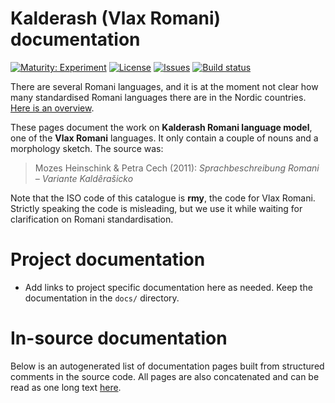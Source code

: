 # Kalderash (Vlax Romani) documentation

[![Maturity: Experiment](https://img.shields.io/badge/Maturity-Experiment-black.svg)](https://giellalt.github.io/MaturityClassification.html)
[![License](https://img.shields.io/github/license/giellalt/lang-rmy)](https://raw.githubusercontent.com/giellalt/lang-rmy/main/LICENSE)
[![Issues](https://img.shields.io/github/issues/giellalt/lang-rmy)](https://github.com/giellalt/lang-rmy/issues)
[![Build status](https://github.com/giellalt/lang-rmy/workflows/Speller%20CI+CD/badge.svg)](https://github.com/giellalt/lang-rmy/actions)

There are several Romani languages, and it is at the moment not clear how many standardised Romani languages there are in the Nordic countries. [Here is an overview](romani-languages.html).

These pages document the work on **Kalderash Romani language model**, one of the **Vlax Romani** languages.
It only contain a couple of nouns and a morphology sketch. The source was:

> Mozes Heinschink & Petra Cech (2011): *Sprachbeschreibung Romani – Variante Kaldêrašicko*

Note that the ISO code of this catalogue is **rmy**, the code for Vlax
Romani. Strictly speaking the code is misleading, but we use it while
waiting for clarification on Romani standardisation.



# Project documentation

* Add links to project specific documentation here as needed. Keep the documentation in the `docs/` directory.

# In-source documentation

Below is an autogenerated list of documentation pages built from structured comments in the source code. All pages are also concatenated and can be read as one long text [here](rmy.md).
